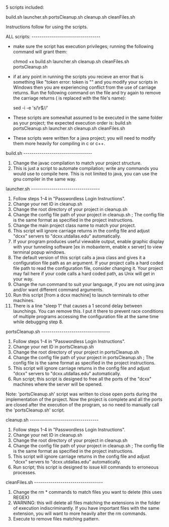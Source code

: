 5 scripts included:

build.sh
launcher.sh
portsCleanup.sh
cleanup.sh
cleanFiles.sh

Instructions follow for using the scripts.

ALL scripts: ----------------------------------
- make sure the script has execution privileges; running the following command will grant them:

  chmod +x build.sh launcher.sh cleanup.sh cleanFiles.sh portsCleanup.sh


- if at any point in running the scripts you recieve an error that is something like "token error: token is ""
  and you modify your scripts in Windows then you are experiencing conflict from the use of carriage returns.
  Run the following command on the file and try again to remove the carriage returns (<filename> is replaced with the file's name):

  sed -i -e 's/\r$//' <filename>


- These scripts are somewhat assumed to be executed in the same folder as your project; the expected execution order is:
  build.sh
  portsCleanup.sh
  launcher.sh
  cleanup.sh
  cleanFiles.sh

- These scripts were written for a java project; you will need to modify them more heavily for compiling in c or c++.

build.sh ----------------------------------
1. Change the javac compilation to match your project structure.
2. This is just a script to automate compilation; write any commands you would use to compile here. This is not limited to java,
   you can use the gnu compiler in the same way.

launcher.sh ----------------------------------
1. Follow steps 1-4 in "Passwordless Login Instructions".
2. Change your net ID in cleanup.sh
3. Change the root directory of your project in cleanup.sh
4. Change the config file path of your project in cleanup.sh ; The config file is the same format as specified in the project instructions.
5. Change the main project class name to match your project.
6. This script will ignore carriage returns in the config file and adjust "dcxx" servers to "dcxx.utdallas.edu" automatically.
7. If your program produces useful viewable output, enable graphic display with your tunneling software [ex in mobaxterm, enable x server] to view terminal popup windows.
8. The default version of this script calls a java class and gives it a configuration file path as an argument.
   If your project calls a hard coded file path to read the configuration file, consider changing it.
   Your project may fail here if your code calls a hard coded path, as Unix will get in your way.
9. Change the run command to suit your language, if you are not using java and/or want different command arguments.
10. Run this script [from a dcxx machine] to launch terminals to other machines.
11. There is a line "sleep 1" that causes a 1 second delay between launchings. You can remove this.
   I put it there to prevent race conditions of multiple programs accessing the configuration file at the same time while debugging step 8.

portsCleanup.sh ----------------------------------
1. Follow steps 1-4 in "Passwordless Login Instructions".
2. Change your net ID in portsCleanup.sh
3. Change the root directory of your project in portsCleanup.sh
4. Change the config file path of your project in portsCleanup.sh ; The config file is the same format as specified in the project instructions.
5. This script will ignore carriage returns in the config file and adjust "dcxx" servers to "dcxx.utdallas.edu" automatically.
6. Run script; this script is designed to free all the ports of the "dcxx" machines where the server will be opened.

Note: 'portsCleanup.sh' script was written to close open ports during the implementation of the project. Now the project is complete and all the ports are closed after the execution of the program, so no need to manually call the 'portsCleanup.sh' script.

cleanup.sh ----------------------------------
1. Follow steps 1-4 in "Passwordless Login Instructions".
2. Change your net ID in cleanup.sh
3. Change the root directory of your project in cleanup.sh
4. Change the config file path of your project in cleanup.sh ; The config file is the same format as specified in the project instructions.
5. This script will ignore carriage returns in the config file and adjust "dcxx" servers to "dcxx.utdallas.edu" automatically.
6. Run script; this script is designed to issue kill commands to erroneous processes.

cleanFiles.sh ----------------------------------
1. Change the rm * commands to match files you want to delete (this uses REGEX)
2. WARNING: this will delete all files matching the extensions in the folder of execution indiscriminantly.
   If you have important files with the same extension, you will want to more heavily alter the rm commands.
3. Execute to remove files matching pattern.
